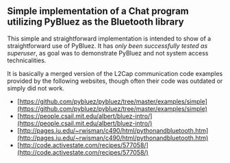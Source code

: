 ## Simple implementation of a Chat program utilizing PyBluez as the Bluetooth library

This simple and straightforward implementation is intended to show of a straightforward use of PyBluez. It has *only been successfully tested as superuser*, as goal was to demonstrate PyBluez and not system access technicalities.

It is basically a merged version of the L2Cap communication code examples provided by the following websites, though often their code was outdated or simply did not work.
* [https://github.com/pybluez/pybluez/tree/master/examples/simple](https://github.com/pybluez/pybluez/tree/master/examples/simple)
* [https://people.csail.mit.edu/albert/bluez-intro/](https://people.csail.mit.edu/albert/bluez-intro/)
* [http://pages.iu.edu/~rwisman/c490/html/pythonandbluetooth.htm](http://pages.iu.edu/~rwisman/c490/html/pythonandbluetooth.htm)
* [http://code.activestate.com/recipes/577058/](http://code.activestate.com/recipes/577058/)


